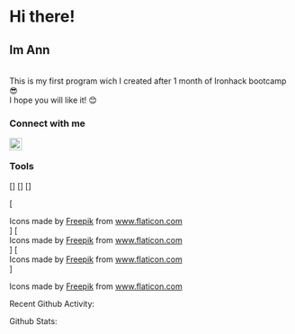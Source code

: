 # Hi there!
## Im Ann

<br />
This is my first program wich I created after 1 month of Ironhack bootcamp 😎
<br />
I hope you will like it! 😊

### Connect with me
[<img align="left"  width="22px" src="https://cdn.jsdelivr.net/npm/simple-icons@v3/icons/linkedin.svg" />][linkedin]


 <!-- <i class="fa fa-linkedin"></i>  -->

<br />

### Tools
[<i class="fab fa-html5"></i>]
[<i class="fab fa-css3-alt"></i>]
[<i class="fab fa-js-square"></i>]

[<div>Icons made by <a href="https://www.flaticon.com/authors/freepik" title="Freepik">Freepik</a> from <a href="https://www.flaticon.com/" title="Flaticon">www.flaticon.com</a></div>]
[<div>Icons made by <a href="https://www.flaticon.com/authors/freepik" title="Freepik">Freepik</a> from <a href="https://www.flaticon.com/" title="Flaticon">www.flaticon.com</a></div>]
[<div>Icons made by <a href="https://www.flaticon.com/authors/freepik" title="Freepik">Freepik</a> from <a href="https://www.flaticon.com/" title="Flaticon">www.flaticon.com</a></div>]

<div>Icons made by <a href="https://www.flaticon.com/authors/freepik" title="Freepik">Freepik</a> from <a href="https://www.flaticon.com/" title="Flaticon">www.flaticon.com</a></div>

Recent Github Activity:

Github Stats:


[linkedin]: https://www.linkedin.com/in/anna-dorenskaia-155b7b129/?locale=en_US